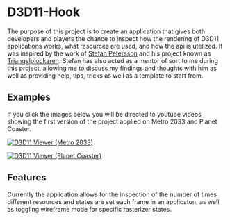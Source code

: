 # D3D11-Hook

The purpose of this project is to create an application that gives both developers and players the chance to inspect how the rendering of D3D11 applications works, what resources are used, and how the api is utelized. It was inspired by the work of [Stefan Petersson](https://www.linkedin.com/in/stepet/) and his project known as [Triangelplockaren](https://www.youtube.com/watch?v=qe079VilUJQ&feature=youtu.be). Stefan has also acted as a mentor of sort to me during this project, allowing me to discuss my findings and thoughts with him as well as providing help, tips, tricks as well as a template to start from.

## Examples

If you click the images below you will be directed to youtube videos showing the first version of the project applied on Metro 2033 and Planet Coaster.

[![D3D11 Viewer (Metro 2033)](http://img.youtube.com/vi/VIZ59WWoPuc/0.jpg)](http://www.youtube.com/watch?v=VIZ59WWoPuc&feature=youtu.be "D3D11 Viewer (Metro 2033)")

[![D3D11 Viewer (Planet Coaster)](http://img.youtube.com/vi/DjlQ4x9K-YA/0.jpg)](http://www.youtube.com/watch?v=DjlQ4x9K-YA "D3D11 Viewer (Planet Coaster)")

## Features

Currently the application allows for the inspection of the number of times different resources and states are set each frame in an applicaton, as well as toggling wireframe mode for specific rasterizer states. 
<!---
More features are planned in future versions and can be found in the next section.

## Future work

Currently the project is being rewritten to work with a different methodology. The project as it is now has to hook every single function manually and globally. While this approach works and is probably the easiest to start with, it is not practical in the long run. It requires more manual synchronization (since functions are overwritten globally and not per object) as well as being more verbose than it needs to be. The new approach will instead work by creating my own versions of all the interfaces used by D3D11 (device, devicecontext, ...) and let the original application work through them instead of the original interfaces. This way functions will be tied to actual objects and it opens up new possibilities. It does however require a decent amount of rewriting.

Other future plans for the project include (but are not limited to)
- More detailed information such as number of buffers alive
- Viewing vertexbuffers, textures, backbuffers and more
- Extraction of meshes and textures from games
- Replacing textures in games with custom ones

-->
